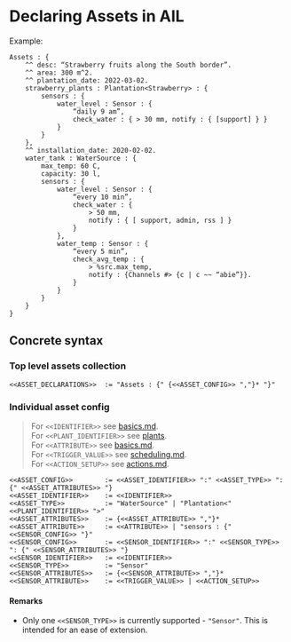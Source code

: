 # Declaring Assets in AIL

Example:

```plaintext
Assets : {
    ^^ desc: “Strawberry fruits along the South border”.
    ^^ area: 300 m^2.
    ^^ plantation_date: 2022-03-02.
    strawberry_plants : Plantation<Strawberry> : {
        sensors : {
            water_level : Sensor : {
                “daily 9 am”,
                check_water : { > 30 mm, notify : { [support] } }
            }
        }
    },
    ^^ installation_date: 2020-02-02.
    water_tank : WaterSource : {
        max_temp: 60 C, 
        capacity: 30 l,
        sensors : {
            water_level : Sensor : {
                “every 10 min”, 
                check_water : {
                    > 50 mm,
                    notify : { [ support, admin, rss ] } 
                }
            }, 
            water_temp : Sensor : {
                “every 5 min”,
                check_avg_temp : {
                    > %src.max_temp,
                    notify : {Channels #> {c | c ~~ “abie”}}.
                }
            }
        }
    }
}
```

## Concrete syntax

### Top level assets collection

```plaintext
<<ASSET_DECLARATIONS>>  := "Assets : {" {<<ASSET_CONFIG>> ","}* "}"
```

### Individual asset config

> For `<<IDENTIFIER>>` see [basics.md](./basics.md).  
> For `<<PLANT_IDENTIFIER>>` see [plants](./plants.md).  
> For `<<ATTRIBUTE>>` see [basics.md](./basics.md).  
> For `<<TRIGGER_VALUE>>` see [scheduling.md](./scheduling.md).  
> For `<<ACTION_SETUP>>` see [actions.md](./actions.md).  

```plaintext
<<ASSET_CONFIG>>        := <<ASSET_IDENTIFIER>> ":" <<ASSET_TYPE>> ": {" <<ASSET_ATTRIBUTES>> "}
<<ASSET_IDENTIFIER>>    := <<IDENTIFIER>>
<<ASSET_TYPE>>          := "WaterSource" | "Plantation<" <<PLANT_IDENTIFIER>> ">"
<<ASSET_ATTRIBUTES>>    := {<<ASSET_ATTRIBUTE>> ","}*
<<ASSET_ATTRIBUTE>>     := <<ATTRIBUTE>> | "sensors : {" <<SENSOR_CONFIG>> "}"
<<SENSOR_CONFIG>>       := <<SENSOR_IDENTIFIER>> ":" <<SENSOR_TYPE>> ": {" <<SENSOR_ATTRIBUTES>> "}
<<SENSOR_IDENTIFIER>>   := <<IDENTIFIER>>
<<SENSOR_TYPE>>         := "Sensor"
<<SENSOR_ATTRIBUTES>>   := {<<SENSOR_ATTRIBUTE>> ","}*
<<SENSOR_ATTRIBUTE>>    := <<TRIGGER_VALUE>> | <<ACTION_SETUP>>
```

#### Remarks

- Only one `<<SENSOR_TYPE>>` is currently supported - `"Sensor"`. This is intended for an ease of extension.
